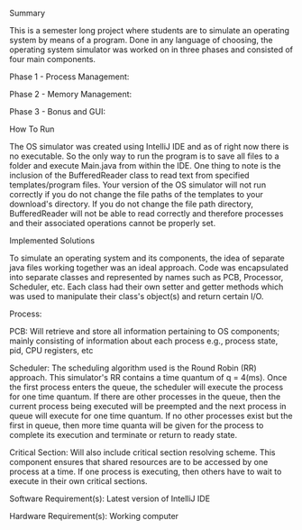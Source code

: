 Summary

This is a semester long project where students are to simulate an operating system by means of a program. Done in any language of choosing, the operating system simulator was worked on in three phases and consisted of four main components.

Phase 1 - Process Management:

Phase 2 - Memory Management:

Phase 3 - Bonus and GUI:

How To Run

The OS simulator was created using IntelliJ IDE and as of right now there is no executable. So the only way to run the program is to save all files to a folder and execute Main.java from within the IDE. One thing to note is the inclusion of the BufferedReader class to read text from specified templates/program files. Your version of the OS simulator will not run correctly if you do not change the file paths of the templates to your download's directory. If you do not change the file path directory, BufferedReader will not be able to read correctly and therefore processes and their associated operations cannot be properly set. 

Implemented Solutions

To simulate an operating system and its components, the idea of separate java files working together was an ideal approach. Code was encapsulated into separate classes and represented by names such as PCB, Processor, Scheduler, etc. Each class had their own setter and getter methods which was used to manipulate their class's object(s) and return certain I/O.

Process: 

PCB: Will retrieve and store all information pertaining to OS components; mainly consisting of information about each process e.g., process state, pid, CPU registers, etc

Scheduler: The scheduling algorithm used is the Round Robin (RR) approach. This simulator's RR contains a time quantum of q = 4(ms). Once the first process enters the queue, the scheduler will execute the process for one time quantum. If there are other processes in the queue, then the current process being executed will be preempted and the next process in queue will execute for one time quantum. If no other processes exist but the first in queue, then more time quanta will be given for the process to complete its execution and terminate or return to ready state.  

Critical Section: Will also include critical section resolving scheme. This component ensures that shared resources are to be accessed by one process at a time. If one process is executing, then others have to wait to execute in their own critical sections.

Software Requirement(s): Latest version of IntelliJ IDE

Hardware Requirement(s): Working computer
